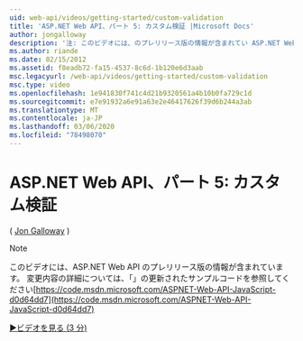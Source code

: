 ```yaml
---
uid: web-api/videos/getting-started/custom-validation
title: 'ASP.NET Web API、パート 5: カスタム検証 |Microsoft Docs'
author: jongalloway
description: '注: このビデオには、のプレリリース版の情報が含まれてい ASP.NET Web API'
ms.author: riande
ms.date: 02/15/2012
ms.assetid: f8eadb72-fa15-4537-8c6d-1b120e6d3aab
msc.legacyurl: /web-api/videos/getting-started/custom-validation
msc.type: video
ms.openlocfilehash: 1e941830f741c4d21b9320561a4b10b0fa729c1d
ms.sourcegitcommit: e7e91932a6e91a63e2e46417626f39d6b244a3ab
ms.translationtype: MT
ms.contentlocale: ja-JP
ms.lasthandoff: 03/06/2020
ms.locfileid: "78498070"
---
```

# <a name="aspnet-web-api-part-5-custom-validation"></a>ASP.NET Web API、パート 5: カスタム検証

( [Jon Galloway](https://github.com/jongalloway) )

> [!NOTE]
> このビデオには、ASP.NET Web API のプレリリース版の情報が含まれています。 変更内容の詳細については、「」の更新されたサンプルコードを参照してください[https://code.msdn.microsoft.com/ASPNET-Web-API-JavaScript-d0d64dd7](https://code.msdn.microsoft.com/ASPNET-Web-API-JavaScript-d0d64dd7)

[&#9654;ビデオを見る (3 分)](https://channel9.msdn.com/Blogs/ASP-NET-Site-Videos/custom-validation)
